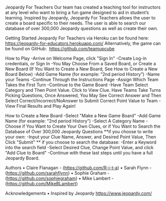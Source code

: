 Jeopardy For Teachers
Our team has created a teaching tool for instructors at any level who want to bring a fun game designed to aid in student’s learning. Inspired by Jeopardy, Jeopardy For Teachers allows the user to create a board specific to their needs. The user is able to search our database of over 300,000 Jeopardy questions as well as create their own. 

Getting Started
Jeopardy For Teachers via Heroku can be found here:  https://jeopardy-for-educators.herokuapp.com/
Alternatively, the game can be found on GitHub:  https://github.com/teamupcube

How to Play
	-Arrive on Welcome Page, click "Sign In"
	-Create Log-in credentials, or Sign In
	-You May Choose From a Saved Board, or Create a New Board (If You Want to Create a New Board,   See How to Create a New Board Below)
	-Add Game Name (for example: “2nd period History”)
	-Name your Teams
	-Continue Through the Instructions Page	
  -Assign Which Team Takes the First Turn
  -Continue to the Game Board
  -Have Team Select Category and Then Point Value. Click to View Clue. Have Teams Take Turns      Picking Questions, Once Answered, You May See Correct Answer and Then Select                   Correct/Incorrect/NoAnswer to Submit Correct Point Value to Team 
	-View Final Results and Play Again!

How to Create a New Board
	-Select "Make a New Game Board"
  -Add Game Name (for example: “2nd period History”)
  -Select A Category Name
  -Choose if You Want to Create Your Own Clues, or if You Want to Search the Database of Over     300,000 Jeopardy Questions
    **if you choose to write your own:
    -Input your Clue Name, Answer, and Desired Point Value, Then Click "Submit"
    ** if you choose to search the database:
    -Enter a Keyword into the search field
    -Select Desired Clue, Change Point Value, and click "Add Clue to Board"
  -Continue with these last steps until you have a full Jeopardy Board. 

Authors
	•	Claire Flanagan - (https://github.com/R-i-t-a)
	•	Sarah Flynn - (https://github.com/sarahflynn)
	•	Sophie Graham - (https://github.com/sophiegraham)
	•	Mike Lambert - (https://github.com/MikeBLambert)

Acknowledgements
	•	Inspired by Jeopardy https://www.jeopardy.com/

